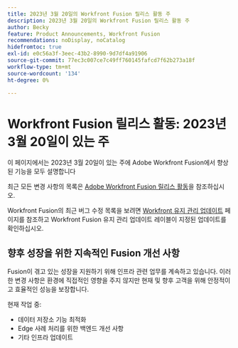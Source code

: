 ```yaml
---
title: 2023년 3월 20일의 Workfront Fusion 릴리스 활동 주
description: 2023년 3월 20일의 Workfront Fusion 릴리스 활동 주
author: Becky
feature: Product Announcements, Workfront Fusion
recommendations: noDisplay, noCatalog
hidefromtoc: true
exl-id: e0c56a3f-3eec-43b2-8990-9d7df4a91906
source-git-commit: 77ec3c007ce7c49ff760145fafcd7f62b273a18f
workflow-type: tm+mt
source-wordcount: '134'
ht-degree: 0%

---
```


# Workfront Fusion 릴리스 활동: 2023년 3월 20일이 있는 주

이 페이지에서는 2023년 3월 20일이 있는 주에 Adobe Workfront Fusion에서 향상된 기능을 모두 설명합니다

최근 모든 변경 사항의 목록은 [Adobe Workfront Fusion 릴리스 활동](/help/workfront-fusion/fusion-product-releases/fusion-release-activity.md)을 참조하십시오.

Workfront Fusion의 최근 버그 수정 목록을 보려면 [Workfront 유지 관리 업데이트](https://experienceleague.adobe.com/docs/workfront-known-issues/releases/current-updates.html) 페이지를 참조하고 Workfront Fusion 유지 관리 업데이트 레이블이 지정된 업데이트를 확인하십시오.

## 향후 성장을 위한 지속적인 Fusion 개선 사항

Fusion이 겪고 있는 성장을 지원하기 위해 인프라 관련 업무를 계속하고 있습니다. 이러한 변경 사항은 환경에 직접적인 영향을 주지 않지만 현재 및 향후 고객을 위해 안정적이고 효율적인 성능을 보장합니다.

현재 작업 중:

* 데이터 저장소 기능 최적화
* Edge 사례 처리를 위한 백엔드 개선 사항
* 기타 인프라 업데이트
